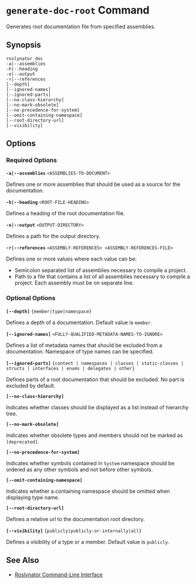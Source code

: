 
# `generate-doc-root` Command

Generates root documentation file from specified assemblies.

## Synopsis

```
roslynator doc
-a|--assemblies
-h|--heading
-o|--output
-r|--references
[--depth]
[--ignored-names]
[--ignored-parts]
[--no-class-hierarchy]
[--no-mark-obsolete]
[--no-precedence-for-system]
[--omit-containing-namespace]
[--root-directory-url]
[--visibility]
```

## Options

### Required Options

**`-a|--assemblies`** `<ASSEMBLIES-TO-DOCUMENT>`

Defines one or more assemblies that should be used as a source for the documentation.

**`-h|--heading`** `<ROOT-FILE-HEADING>`

Defines a heading of the root documentation file.

**`-o|--output`** `<OUTPUT-DIRECTORY>`

Defines a path for the output directory.

**`-r|--references`** `<ASSEMBLY-REFERENCES> <ASSEMBLY-REFERENCES-FILE>`

Defines one or more values where each value can be:

* Semicolon separated list of assemblies necessary to compile a project.
* Path to a file that contains a list of all assemblies necessary to compile a project. Each assembly must be on separate line.

### Optional Options

**`[--depth]`** `{member|type|namespace}`

Defines a depth of a documentation. Default value is `member`.

**`[--ignored-names]`** `<FULLY-QUALIFIED-METADATA-NAMES-TO-IGNORE>`

Defines a list of metadata names that should be excluded from a documentation. Namespace of type names can be specified.

**`[--ignored-parts]`** `{content | namespaces | classes | static-classes | structs | interfaces | enums | delegates | other}`

Defines parts of a root documentation that should be excluded. No part is excluded by default.

**`[--no-class-hierarchy]`**

Indicates whether classes should be displayed as a list instead of hierarchy tree.

**`[--no-mark-obsolete]`**

Indicates whether obsolete types and members should not be marked as `[deprecated]`.

**`[--no-precedence-for-system]`**

Indicates whether symbols contained in `System` namespace should be ordered as any other symbols and not before other symbols.

**`[--omit-containing-namespace]`**

Indicates whether a containing namespace should be omitted when displaying type name.

**`[--root-directory-url]`**

Defines a relative url to the documentation root directory.

**`[--visibility]`** `{publicly|publicly-or-internally|all}`

Defines a visibility of a type or a member. Default value is `publicly`.

## See Also

* [Roslynator Command-Line Interface](README.md)
